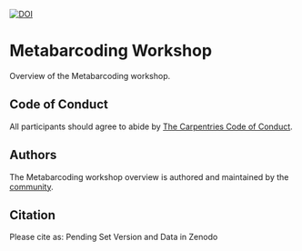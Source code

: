 [![DOI](https://zenodo.org/badge/DOI/10.5281/zenodo.3260309.svg)](https://doi.org/10.5281/zenodo.3260309)

# Metabarcoding Workshop

Overview of the Metabarcoding workshop. 

## Code of Conduct

All participants should agree to abide by [The Carpentries Code of Conduct](https://docs.carpentries.org/topic_folders/policies/index_coc.html).

## Authors

The Metabarcoding workshop overview is authored and maintained by the [community](https://github.com/datacarpentry/genomics-workshop/network/members).

## Citation

Please cite as:
Pending Set Version and Data in Zenodo
